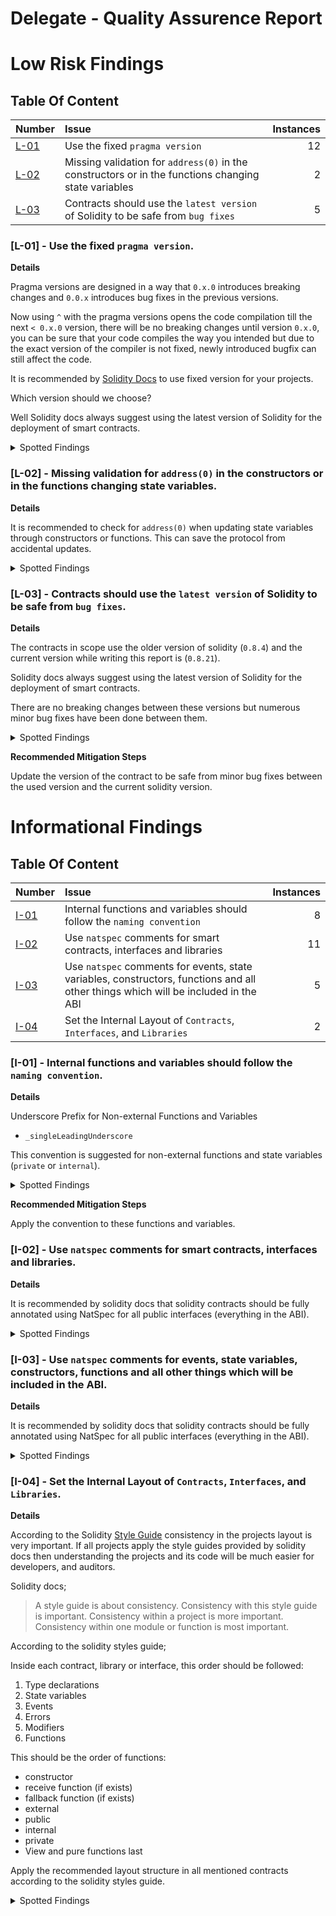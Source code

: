 # Delegate - Quality Assurence Report

# Low Risk Findings

## Table Of Content

| Number   | Issue                                                                                                | Instances |
| :------- | :--------------------------------------------------------------------------------------------------- | --------: |
| [L-01]() | Use the fixed `pragma version`                                                                       |        12 |
| [L-02]() | Missing validation for `address(0)` in the constructors or in the functions changing state variables |         2 |
| [L-03]() | Contracts should use the `latest version` of Solidity to be safe from `bug fixes`                    |         5 |

### [L-01] - Use the fixed `pragma version`.

**Details**

Pragma versions are designed in a way that `0.x.0` introduces breaking changes and `0.0.x` introduces bug fixes in the previous versions.

Now using `^` with the pragma versions opens the code compilation till the next `< 0.x.0` version, there will be no breaking changes until version `0.x.0`, you can be sure that your code compiles the way you intended but due to the exact version of the compiler is not fixed, newly introduced bugfix can still affect the code.

It is recommended by [Solidity Docs](https://docs.soliditylang.org/en/v0.8.21/layout-of-source-files.html#version-pragma) to use fixed version for your projects.

Which version should we choose?

Well Solidity docs always suggest using the latest version of Solidity for the deployment of smart contracts.

<details>
  <summary>Spotted Findings</summary>
  <p></p>

`Example`

```diff
-   pragma solidity ^0.8.21;
+   pragma solidity 0.8.21;
```

`Findings Locations`

[DelegateRegistry.sol - Line 02](https://github.com/delegatexyz/delegate-registry/blob/6d1254de793ccc40134f9bec0b7cb3d9c3632bc1/src/DelegateRegistry.sol#L2)

[RegistryHashes.sol - Line 02](https://github.com/delegatexyz/delegate-registry/blob/6d1254de793ccc40134f9bec0b7cb3d9c3632bc1/src/libraries/RegistryHashes.sol#L2)

[RegistryOps.sol - Line 02](https://github.com/delegatexyz/delegate-registry/blob/6d1254de793ccc40134f9bec0b7cb3d9c3632bc1/src/libraries/RegistryOps.sol#L2)

[RegistryStorage.sol - Line 02](https://github.com/delegatexyz/delegate-registry/blob/6d1254de793ccc40134f9bec0b7cb3d9c3632bc1/src/libraries/RegistryStorage.sol#L2)

[CreateOfferer.sol - Line 02](https://github.com/code-423n4/2023-09-delegate/blob/main/src/CreateOfferer.sol#L2)

[DelegateToken.sol - Line 02](https://github.com/code-423n4/2023-09-delegate/blob/main/src/DelegateToken.sol#L2)

[PrincipalToken.sol - Line 02](https://github.com/code-423n4/2023-09-delegate/blob/main/src/PrincipalToken.sol#L2)

[CreateOffererLib.sol - Line 02](https://github.com/code-423n4/2023-09-delegate/blob/main/src/libraries/CreateOffererLib.sol#L2)

[DelegateTokenLib.sol - Line 02](https://github.com/code-423n4/2023-09-delegate/blob/main/src/libraries/DelegateTokenLib.sol#L2)

[DelegateTokenRegistryHelpers.sol - Line 02](https://github.com/code-423n4/2023-09-delegate/blob/main/src/libraries/DelegateTokenRegistryHelpers.sol#L2)

[DelegateTokenStorageHelpers.sol - Line 02](https://github.com/code-423n4/2023-09-delegate/blob/main/src/libraries/DelegateTokenStorageHelpers.sol#L2)

[DelegateTokenTransferHelpers.sol - Line 02](https://github.com/code-423n4/2023-09-delegate/blob/main/src/libraries/DelegateTokenTransferHelpers.sol#L2)

</details>

### [L-02] - Missing validation for `address(0)` in the constructors or in the functions changing state variables.

**Details**

It is recommended to check for `address(0)` when updating state variables through constructors or functions. This can save the protocol from accidental updates.

<details>
  <summary>Spotted Findings</summary>
  <p></p>

[CreateOfferer.sol - Line 61](https://github.com/code-423n4/2023-09-delegate/blob/main/src/CreateOfferer.sol#L61)

[PrincipalToken.sol - Line 35](https://github.com/code-423n4/2023-09-delegate/blob/main/src/PrincipalToken.sol#L35)

</details>

### [L-03] - Contracts should use the `latest version` of Solidity to be safe from `bug fixes`.

**Details**

The contracts in scope use the older version of solidity (`0.8.4`) and the current version while writing this report is (`0.8.21`).

Solidity docs always suggest using the latest version of Solidity for the deployment of smart contracts.

There are no breaking changes between these versions but numerous minor bug fixes have been done between them.

<details>
  <summary>Spotted Findings</summary>
  <p></p>

`Example`

```diff
-   pragma solidity ^0.8.4;
+   pragma solidity 0.8.21;
```

`Findings Locations`

[CreateOffererLib.sol - Line 02](https://github.com/code-423n4/2023-09-delegate/blob/main/src/libraries/CreateOffererLib.sol#L2)

[DelegateTokenLib.sol - Line 02](https://github.com/code-423n4/2023-09-delegate/blob/main/src/libraries/DelegateTokenLib.sol#L2)

[DelegateTokenRegistryHelpers.sol - Line 02](https://github.com/code-423n4/2023-09-delegate/blob/main/src/libraries/DelegateTokenRegistryHelpers.sol#L2)

[DelegateTokenStorageHelpers.sol - Line 02](https://github.com/code-423n4/2023-09-delegate/blob/main/src/libraries/DelegateTokenStorageHelpers.sol#L2)

[DelegateTokenTransferHelpers.sol - Line 02](https://github.com/code-423n4/2023-09-delegate/blob/main/src/libraries/DelegateTokenTransferHelpers.sol#L2)

</details>

**Recommended Mitigation Steps**

Update the version of the contract to be safe from minor bug fixes between the used version and the current solidity version.

# Informational Findings

## Table Of Content

| Number   | Issue                                                                                                                              | Instances |
| :------- | :--------------------------------------------------------------------------------------------------------------------------------- | --------: |
| [I-01]() | Internal functions and variables should follow the `naming convention`                                                             |         8 |
| [I-02]() | Use `natspec` comments for smart contracts, interfaces and libraries                                                               |        11 |
| [I-03]() | Use `natspec` comments for events, state variables, constructors, functions and all other things which will be included in the ABI |         5 |
| [I-04]() | Set the Internal Layout of `Contracts`, `Interfaces`, and `Libraries`                                                              |         2 |

### [I-01] - Internal functions and variables should follow the `naming convention`.

**Details**

Underscore Prefix for Non-external Functions and Variables

-   `_singleLeadingUnderscore`

This convention is suggested for non-external functions and state variables (`private` or `internal`).

<details>
  <summary>Spotted Findings</summary>
  <p></p>

`Example`

```diff
-   mapping(bytes32 delegationHash => bytes32[5] delegationStorage) internal delegations;
+   mapping(bytes32 delegationHash => bytes32[5] delegationStorage) internal _delegations;
```

`Findings Locations`

[DelegateRegistry.sol - Line 18 - 24](https://github.com/delegatexyz/delegate-registry/blob/6d1254de793ccc40134f9bec0b7cb3d9c3632bc1/src/DelegateRegistry.sol#L18-L24)

[RegistryHashes.sol - Line 23 - 31](https://github.com/delegatexyz/delegate-registry/blob/6d1254de793ccc40134f9bec0b7cb3d9c3632bc1/src/libraries/RegistryHashes.sol#L23-L31)

[CreateOfferer.sol - Line 26 - 27](https://github.com/code-423n4/2023-09-delegate/blob/main/src/CreateOfferer.sol#L26-L27)

[DelegateToken.sol - Line 33 - 46](https://github.com/code-423n4/2023-09-delegate/blob/main/src/DelegateToken.sol#L33-L46)

[CreateOffererLib.sol - Line 139](https://github.com/code-423n4/2023-09-delegate/blob/main/src/libraries/CreateOffererLib.sol#L139)

[DelegateTokenStorageHelpers.sol - Line 09](https://github.com/code-423n4/2023-09-delegate/blob/main/src/libraries/DelegateTokenStorageHelpers.sol#L9)

[DelegateTokenStorageHelpers.sol - Line 15 - 16](https://github.com/code-423n4/2023-09-delegate/blob/main/src/libraries/DelegateTokenStorageHelpers.sol#L15-L16)

[DelegateTokenStorageHelpers.sol - Line 22 - 24](https://github.com/code-423n4/2023-09-delegate/blob/main/src/libraries/DelegateTokenStorageHelpers.sol#L22-L24)

</details>

**Recommended Mitigation Steps**

Apply the convention to these functions and variables.

### [I-02] - Use `natspec` comments for smart contracts, interfaces and libraries.

**Details**

It is recommended by solidity docs that solidity contracts should be fully annotated using NatSpec for all public interfaces (everything in the ABI).

<details>
  <summary>Spotted Findings</summary>
  <p></p>

[RegistryOps.sol - Line 04](https://github.com/delegatexyz/delegate-registry/blob/6d1254de793ccc40134f9bec0b7cb3d9c3632bc1/src/libraries/RegistryOps.sol#L4)

[RegistryStorage.sol - Line 04](https://github.com/delegatexyz/delegate-registry/blob/6d1254de793ccc40134f9bec0b7cb3d9c3632bc1/src/libraries/RegistryStorage.sol#L4)

[CreateOffererLib.sol - Line 10](https://github.com/code-423n4/2023-09-delegate/blob/main/src/libraries/CreateOffererLib.sol#L10)

[CreateOffererLib.sol - Line 33](https://github.com/code-423n4/2023-09-delegate/blob/main/src/libraries/CreateOffererLib.sol#L33)

[CreateOffererLib.sol - Line 64](https://github.com/code-423n4/2023-09-delegate/blob/main/src/libraries/CreateOffererLib.sol#L64)

[DelegateTokenLib.sol - Line 08](https://github.com/code-423n4/2023-09-delegate/blob/main/src/libraries/DelegateTokenLib.sol#L8)

[DelegateTokenLib.sol - Line 42](https://github.com/code-423n4/2023-09-delegate/blob/main/src/libraries/DelegateTokenLib.sol#L42)

[DelegateTokenLib.sol - Line 90](https://github.com/code-423n4/2023-09-delegate/blob/main/src/libraries/DelegateTokenLib.sol#L90)

[DelegateTokenRegistryHelpers.sol - Line 08](https://github.com/code-423n4/2023-09-delegate/blob/main/src/libraries/DelegateTokenRegistryHelpers.sol#L8)

[DelegateTokenStorageHelpers.sol - Line 07](https://github.com/code-423n4/2023-09-delegate/blob/main/src/libraries/DelegateTokenStorageHelpers.sol#L7)

[DelegateTokenTransferHelpers.sol - Line 10](https://github.com/code-423n4/2023-09-delegate/blob/main/src/libraries/DelegateTokenTransferHelpers.sol#L10)

</details>

### [I-03] - Use `natspec` comments for events, state variables, constructors, functions and all other things which will be included in the ABI.

**Details**

It is recommended by solidity docs that solidity contracts should be fully annotated using NatSpec for all public interfaces (everything in the ABI).

<details>
  <summary>Spotted Findings</summary>
  <p></p>

[PrincipalToken.sol - Line 12 - 57](https://github.com/code-423n4/2023-09-delegate/blob/main/src/PrincipalToken.sol#L12-L57)

[DelegateTokenLib.sol - Line 09 - 115](https://github.com/code-423n4/2023-09-delegate/blob/main/src/libraries/DelegateTokenLib.sol#L9-L115)

[DelegateTokenLib.sol - Line 43 - 87](https://github.com/code-423n4/2023-09-delegate/blob/main/src/libraries/DelegateTokenLib.sol#L43-L87)

[DelegateTokenLib.sol - Line 91 - 115](https://github.com/code-423n4/2023-09-delegate/blob/main/src/libraries/DelegateTokenLib.sol#L91-L115)

[DelegateTokenTransferHelpers.sol - Line 11 - 87](https://github.com/code-423n4/2023-09-delegate/blob/main/src/libraries/DelegateTokenTransferHelpers.sol#L11-L87)

</details>

### [I-04] - Set the Internal Layout of `Contracts`, `Interfaces`, and `Libraries`.

**Details**

According to the Solidity [Style Guide](https://docs.soliditylang.org/en/v0.8.21/style-guide.html#style-guide) consistency in the projects layout is very important. If all projects apply the style guides provided by solidity docs then understanding the projects and its code will be much easier for developers, and auditors.

Solidity docs;

> A style guide is about consistency. Consistency with this style guide is important. Consistency within a project is more important. Consistency within one module or function is most important.

According to the solidity styles guide;

Inside each contract, library or interface, this order should be followed:

1. Type declarations
2. State variables
3. Events
4. Errors
5. Modifiers
6. Functions

This should be the order of functions:

-   constructor
-   receive function (if exists)
-   fallback function (if exists)
-   external
-   public
-   internal
-   private
-   View and pure functions last

Apply the recommended layout structure in all mentioned contracts according to the solidity styles guide.

<details>
  <summary>Spotted Findings</summary>
  <p></p>

[PrincipalToken.sol - Line 12 - 57](https://github.com/code-423n4/2023-09-delegate/blob/main/src/PrincipalToken.sol#L12-L57)

[DelegateTokenTransferHelpers.sol - Line 11 - 87](https://github.com/code-423n4/2023-09-delegate/blob/main/src/libraries/DelegateTokenTransferHelpers.sol#L11-L87)

</details>